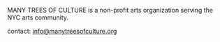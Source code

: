 
MANY TREES OF CULTURE is a non-profit arts organization serving the NYC arts community.

contact: info@manytreesofculture.org 
